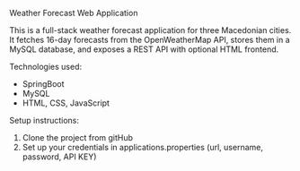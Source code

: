 Weather Forecast Web Application

This is a full-stack weather forecast application for three Macedonian cities. It fetches 16-day forecasts from the OpenWeatherMap API, stores them in a MySQL database, and exposes a REST API with optional HTML frontend.

Technologies used:

- SpringBoot
- MySQL
- HTML, CSS, JavaScript

Setup instructions:
1. Clone the project from gitHub
2. Set up your credentials in applications.properties (url, username, password, API KEY)